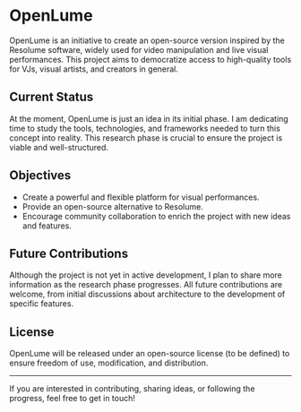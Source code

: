 # OpenLume

OpenLume is an initiative to create an open-source version inspired by the Resolume software, widely used for video manipulation and live visual performances. This project aims to democratize access to high-quality tools for VJs, visual artists, and creators in general.

## Current Status

At the moment, OpenLume is just an idea in its initial phase. I am dedicating time to study the tools, technologies, and frameworks needed to turn this concept into reality. This research phase is crucial to ensure the project is viable and well-structured.

## Objectives

- Create a powerful and flexible platform for visual performances.
- Provide an open-source alternative to Resolume.
- Encourage community collaboration to enrich the project with new ideas and features.

## Future Contributions

Although the project is not yet in active development, I plan to share more information as the research phase progresses. All future contributions are welcome, from initial discussions about architecture to the development of specific features.

## License

OpenLume will be released under an open-source license (to be defined) to ensure freedom of use, modification, and distribution.

---

If you are interested in contributing, sharing ideas, or following the progress, feel free to get in touch!

